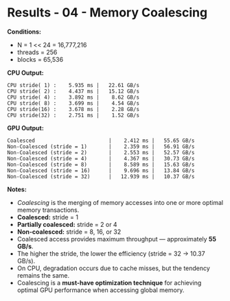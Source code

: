 # Results - 04 - Memory Coalescing
**Conditions:**
- N = 1 << 24 = 16,777,216
- threads = 256
- blocks = 65,536

**CPU Output:**
```text
CPU stride( 1) :    5.935 ms |   22.61 GB/s
CPU stride( 2) :    4.437 ms |   15.12 GB/s
CPU stride( 4) :    3.892 ms |    8.62 GB/s
CPU stride( 8) :    3.699 ms |    4.54 GB/s
CPU stride(16) :    3.678 ms |    2.28 GB/s
CPU stride(32) :    2.751 ms |    1.52 GB/s 
```
**GPU Output:**
```text
Coalesced                        |    2.412 ms |   55.65 GB/s
Non-Coalesced (stride = 1)       |    2.359 ms |   56.91 GB/s
Non-Coalesced (stride = 2)       |    2.553 ms |   52.57 GB/s
Non-Coalesced (stride = 4)       |    4.367 ms |   30.73 GB/s
Non-Coalesced (stride = 8)       |    8.589 ms |   15.63 GB/s
Non-Coalesced (stride = 16)      |    9.696 ms |   13.84 GB/s
Non-Coalesced (stride = 32)      |   12.939 ms |   10.37 GB/s
```
**Notes:**
- *Coalescing* is the merging of memory accesses into one or more optimal memory transactions.  
- **Coalesced:** stride = 1  
- **Partially coalesced:** stride = 2 or 4  
- **Non-coalesced:** stride = 8, 16, or 32  
- Coalesced access provides maximum throughput — approximately **55 GB/s**.  
- The higher the stride, the lower the efficiency (stride = 32 → 10.37 GB/s).  
- On CPU, degradation occurs due to cache misses, but the tendency remains the same.  
- Coalescing is a **must-have optimization technique** for achieving optimal GPU performance when accessing global memory.


